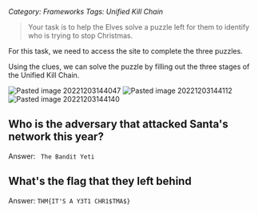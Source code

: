 *Category: Frameworks*
*Tags: Unified Kill Chain*

> Your task is to help the Elves solve a puzzle left for them to identify who is trying to stop Christmas.

For this task, we need to access the site to complete the three puzzles. 

Using the clues, we can solve the puzzle by filling out the three stages of the Unified Kill Chain.

![Pasted image 20221203144047](https://user-images.githubusercontent.com/65686765/205474793-007b158e-34f1-45c9-bc7d-397993648f96.png)
![Pasted image 20221203144112](https://user-images.githubusercontent.com/65686765/205474803-d58a5ff6-2bf3-4780-ba52-9a32a4716d93.png)
![Pasted image 20221203144140](https://user-images.githubusercontent.com/65686765/205474812-ace658f8-6f26-40e1-9360-1a50c43b1136.png)

## Who is the adversary that attacked Santa's network this year?
Answer:
``` The Bandit Yeti```
## What's the flag that they left behind
Answer:
```THM{IT'S A Y3T1 CHR1$TMA$}```